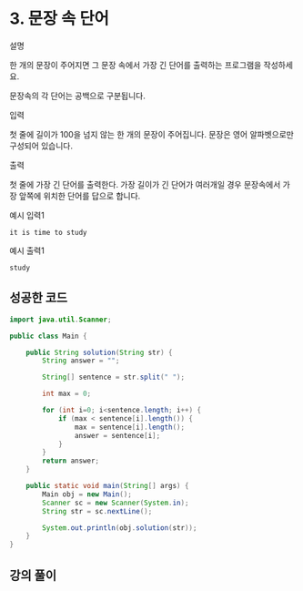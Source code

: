 # 3. 문장 속 단어

설명

한 개의 문장이 주어지면 그 문장 속에서 가장 긴 단어를 출력하는 프로그램을 작성하세요.

문장속의 각 단어는 공백으로 구분됩니다.

입력

첫 줄에 길이가 100을 넘지 않는 한 개의 문장이 주어집니다. 문장은 영어 알파벳으로만 구성되어 있습니다.

출력

첫 줄에 가장 긴 단어를 출력한다. 가장 길이가 긴 단어가 여러개일 경우 문장속에서 가장 앞쪽에 위치한 단어를 답으로 합니다.

예시 입력1

```
it is time to study
```

예시 출력1

```
study
```

## 성공한 코드

```java
import java.util.Scanner;

public class Main {

    public String solution(String str) {
        String answer = "";

        String[] sentence = str.split(" ");

        int max = 0;

        for (int i=0; i<sentence.length; i++) {
            if (max < sentence[i].length()) {
                max = sentence[i].length();
                answer = sentence[i];
            }
        }
        return answer;
    }

    public static void main(String[] args) {
        Main obj = new Main();
        Scanner sc = new Scanner(System.in);
        String str = sc.nextLine();

        System.out.println(obj.solution(str));
    }
}
```

## 강의 풀이

```java

```

